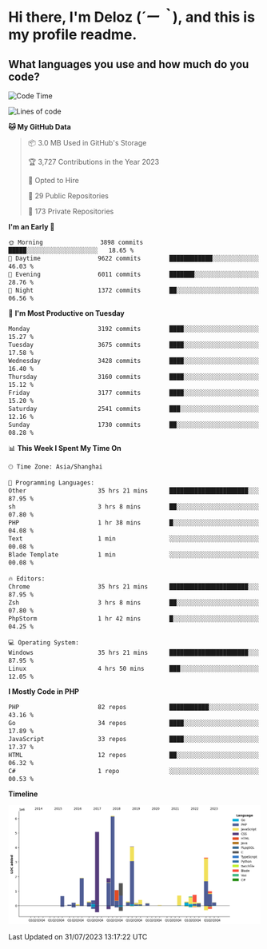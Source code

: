 # **Hi there, I'm Deloz (*´ー｀*), and this is my profile readme.**

## **What languages you use and how much do you code?**

<!--START_SECTION:waka-->
![Code Time](http://img.shields.io/badge/Code%20Time-2%2C026%20hrs%202%20mins-blue)

![Lines of code](https://img.shields.io/badge/From%20Hello%20World%20I%27ve%20Written-31.5%20million%20lines%20of%20code-blue)

**🐱 My GitHub Data** 

> 📦 3.0 MB Used in GitHub's Storage 
 > 
> 🏆 3,727 Contributions in the Year 2023
 > 
> 💼 Opted to Hire
 > 
> 📜 29 Public Repositories 
 > 
> 🔑 173 Private Repositories 
 > 
**I'm an Early 🐤** 

```text
🌞 Morning                3898 commits        █████░░░░░░░░░░░░░░░░░░░░   18.65 % 
🌆 Daytime                9622 commits        ████████████░░░░░░░░░░░░░   46.03 % 
🌃 Evening                6011 commits        ███████░░░░░░░░░░░░░░░░░░   28.76 % 
🌙 Night                  1372 commits        ██░░░░░░░░░░░░░░░░░░░░░░░   06.56 % 
```
📅 **I'm Most Productive on Tuesday** 

```text
Monday                   3192 commits        ████░░░░░░░░░░░░░░░░░░░░░   15.27 % 
Tuesday                  3675 commits        ████░░░░░░░░░░░░░░░░░░░░░   17.58 % 
Wednesday                3428 commits        ████░░░░░░░░░░░░░░░░░░░░░   16.40 % 
Thursday                 3160 commits        ████░░░░░░░░░░░░░░░░░░░░░   15.12 % 
Friday                   3177 commits        ████░░░░░░░░░░░░░░░░░░░░░   15.20 % 
Saturday                 2541 commits        ███░░░░░░░░░░░░░░░░░░░░░░   12.16 % 
Sunday                   1730 commits        ██░░░░░░░░░░░░░░░░░░░░░░░   08.28 % 
```


📊 **This Week I Spent My Time On** 

```text
🕑︎ Time Zone: Asia/Shanghai

💬 Programming Languages: 
Other                    35 hrs 21 mins      ██████████████████████░░░   87.95 % 
sh                       3 hrs 8 mins        ██░░░░░░░░░░░░░░░░░░░░░░░   07.80 % 
PHP                      1 hr 38 mins        █░░░░░░░░░░░░░░░░░░░░░░░░   04.08 % 
Text                     1 min               ░░░░░░░░░░░░░░░░░░░░░░░░░   00.08 % 
Blade Template           1 min               ░░░░░░░░░░░░░░░░░░░░░░░░░   00.08 % 

🔥 Editors: 
Chrome                   35 hrs 21 mins      ██████████████████████░░░   87.95 % 
Zsh                      3 hrs 8 mins        ██░░░░░░░░░░░░░░░░░░░░░░░   07.80 % 
PhpStorm                 1 hr 42 mins        █░░░░░░░░░░░░░░░░░░░░░░░░   04.25 % 

💻 Operating System: 
Windows                  35 hrs 21 mins      ██████████████████████░░░   87.95 % 
Linux                    4 hrs 50 mins       ███░░░░░░░░░░░░░░░░░░░░░░   12.05 % 
```

**I Mostly Code in PHP** 

```text
PHP                      82 repos            ███████████░░░░░░░░░░░░░░   43.16 % 
Go                       34 repos            ████░░░░░░░░░░░░░░░░░░░░░   17.89 % 
JavaScript               33 repos            ████░░░░░░░░░░░░░░░░░░░░░   17.37 % 
HTML                     12 repos            ██░░░░░░░░░░░░░░░░░░░░░░░   06.32 % 
C#                       1 repo              ░░░░░░░░░░░░░░░░░░░░░░░░░   00.53 % 
```



**Timeline**

![Lines of Code chart](https://raw.githubusercontent.com/deloz/deloz/main/assets/bar_graph.png)


 Last Updated on 31/07/2023 13:17:22 UTC
<!--END_SECTION:waka-->
